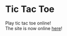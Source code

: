 
# Tic Tac Toe

Play tic tac toe online!<br>
The site is now online [here](https://nishantholla.github.io/webTicTacToe/)!

